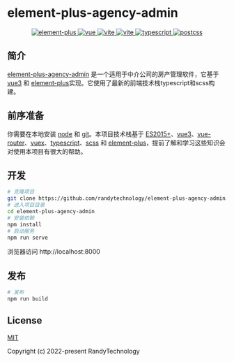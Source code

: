 # element-plus-agency-admin
<p align="center">
    <a href="https://github.com/element-plus/element-plus">
        <img src="https://img.shields.io/badge/ElementPlus-2.2.17-brightgreen.svg" alt="element-plus">
    </a>
    <a href="https://github.com/vuejs/core">
        <img src="https://img.shields.io/badge/vue3-3.2.40-brightgreen.svg" alt="vue">
    </a>
    <a href="https://github.com/vuejs/router">
        <img src="https://img.shields.io/badge/vuerouter-4.1.5-brightgreen.svg" alt="vite">
    </a>
    <a href="https://github.com/vuejs/vuex">
        <img src="https://img.shields.io/badge/vuex-4.0.2-brightgreen.svg" alt="vite">
    </a>
    <a href="https://github.com/microsoft/TypeScript">
        <img src="https://img.shields.io/badge/typescript-4.5.5-brightgreen.svg" alt="typescript">
    </a>
    <a href="https://github.com/sass/sass">
        <img src="https://img.shields.io/badge/sass-1.32.7-brightgreen.svg" alt="postcss">
    </a>
</p>


## 简介

[element-plus-agency-admin](https://github.com/randytechnology/element-plus-agency-admin) 是一个适用于中介公司的房产管理软件，它基于 [vue3](https://github.com/vuejs/core) 和 [element-plus](https://github.com/element-plus/element-plus)实现。它使用了最新的前端技术栈typescript和scss构建。


## 前序准备

你需要在本地安装 [node](http://nodejs.org/) 和 [git](https://git-scm.com/)。本项目技术栈基于 [ES2015+](http://es6.ruanyifeng.com/)、[vue3](https://github.com/vuejs/core)、[vue-router](https://github.com/vuejs/router)、[vuex](https://github.com/vuejs/vuex)、[typescript](https://github.com/microsoft/TypeScript)、[scss](https://github.com/sass/sass) 和 [element-plus](https://github.com/element-plus/element-plus)，提前了解和学习这些知识会对使用本项目有很大的帮助。


## 开发

```bash
# 克隆项目
git clone https://github.com/randytechnology/element-plus-agency-admin.git
# 进入项目目录
cd element-plus-agency-admin
# 安装依赖
npm install
# 启动服务
npm run serve
```

浏览器访问 http://localhost:8000


## 发布

```bash
# 发布
npm run build
```

## License

[MIT](https://github.com/randytechnology/element-plus-agency-admin/blob/master/LICENSE)

Copyright (c) 2022-present RandyTechnology
